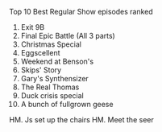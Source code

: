 Top 10 Best Regular Show episodes ranked
1. Exit 9B
2. Final Epic Battle (All 3 parts)
3. Christmas Special
4. Eggscellent
5. Weekend at Benson's
6. Skips' Story
7. Gary's Synthensizer
8. The Real Thomas
9. Duck crisis special
10. A bunch of fullgrown geese

HM. Js set up the chairs
HM. Meet the seer
